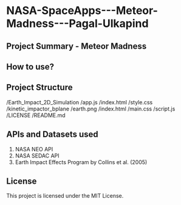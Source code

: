 # NASA-SpaceApps---Meteor-Madness---Pagal-Ulkapind

## Project Summary - Meteor Madness


## How to use?


## Project Structure
  /Earth_Impact_2D_Simulation
    /app.js
    /index.html
    /style.css
  /kinetic_impactor_bplane
    /earth.png
    /index.html
    /main.css
    /script.js
  /LICENSE
  /README.md

## APIs and Datasets used
  1. NASA NEO API
  2. NASA SEDAC API
  3. Earth Impact Effects Program by Collins et al. (2005)

## License
This project is licensed under the MIT License.

